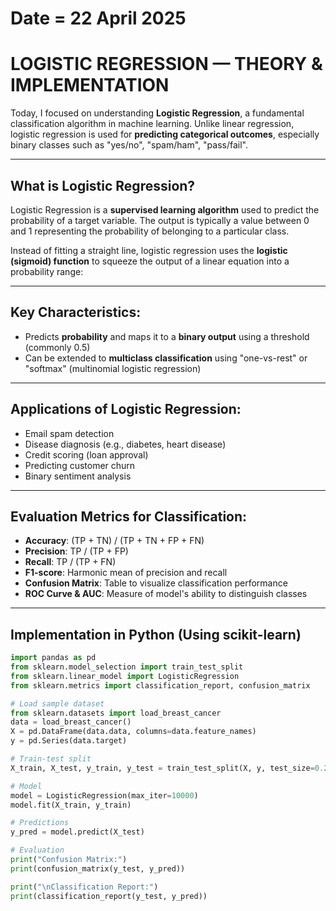 # Date = 22 April 2025  
# LOGISTIC REGRESSION — THEORY & IMPLEMENTATION  

Today, I focused on understanding **Logistic Regression**, a fundamental classification algorithm in machine learning. Unlike linear regression, logistic regression is used for **predicting categorical outcomes**, especially binary classes such as "yes/no", "spam/ham", "pass/fail".

---

## What is Logistic Regression?

Logistic Regression is a **supervised learning algorithm** used to predict the probability of a target variable. The output is typically a value between 0 and 1 representing the probability of belonging to a particular class.

Instead of fitting a straight line, logistic regression uses the **logistic (sigmoid) function** to squeeze the output of a linear equation into a probability range:


---

## Key Characteristics:

- Predicts **probability** and maps it to a **binary output** using a threshold (commonly 0.5)
- Can be extended to **multiclass classification** using "one-vs-rest" or "softmax" (multinomial logistic regression)

---

## Applications of Logistic Regression:

- Email spam detection  
- Disease diagnosis (e.g., diabetes, heart disease)  
- Credit scoring (loan approval)  
- Predicting customer churn  
- Binary sentiment analysis

---

## Evaluation Metrics for Classification:

- **Accuracy**: (TP + TN) / (TP + TN + FP + FN)  
- **Precision**: TP / (TP + FP)  
- **Recall**: TP / (TP + FN)  
- **F1-score**: Harmonic mean of precision and recall  
- **Confusion Matrix**: Table to visualize classification performance  
- **ROC Curve & AUC**: Measure of model's ability to distinguish classes

---

## Implementation in Python (Using scikit-learn)

```python
import pandas as pd
from sklearn.model_selection import train_test_split
from sklearn.linear_model import LogisticRegression
from sklearn.metrics import classification_report, confusion_matrix

# Load sample dataset
from sklearn.datasets import load_breast_cancer
data = load_breast_cancer()
X = pd.DataFrame(data.data, columns=data.feature_names)
y = pd.Series(data.target)

# Train-test split
X_train, X_test, y_train, y_test = train_test_split(X, y, test_size=0.2, random_state=42)

# Model
model = LogisticRegression(max_iter=10000)
model.fit(X_train, y_train)

# Predictions
y_pred = model.predict(X_test)

# Evaluation
print("Confusion Matrix:")
print(confusion_matrix(y_test, y_pred))

print("\nClassification Report:")
print(classification_report(y_test, y_pred))
